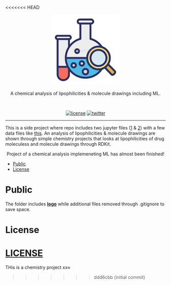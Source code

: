 <<<<<<< HEAD
<p align=center>
  <img height="222px" src="https://github.com/aurimas13/Chemical-analysis/blob/main/Public/CA.jpeg"/>
</p>
<p align=center>
  A chemical analysis of lipophilicities & molecule drawings including ML.
</p>
<br>
<p align=center>
  <a href="https://github.com/aurimas13/Chemical-analysis/blob/main/LICENSE"><img alt="license" src="https://img.shields.io/npm/l/express"></a>
  <a href="https://twitter.com/AANausedas"><img alt="twitter" src=https://img.shields.io/twitter/follow/AANausedas?style=social"/></a>
</p>

------

This is a side project where repo includes two jupyter files ([1](https://github.com/aurimas13/Chemical-analysis/blob/main/physical_chemistry_lipophilicity.ipynb) & [2](https://github.com/aurimas13/Chemical-analysis/blob/main/drawing_molecules.ipynb)) with a few data files like [this](https://github.com/aurimas13/Chemical-analysis/blob/main/lipophilicity_model.h5). An analysis of lipophilicities & molecule drawings are shown through simple chemistry projects that looks at lipophilicities of drug moleculess and molecule drawings through RDKit.
  

<p align="center">
  Project of a chemical analysis implemeneting ML has almost been finished!
</p>

- [Public](#Public)
- [License](#License)

# Public

The folder includes [**logo**](https://github.com/aurimas13/Chemical-analysis/blob/main/Public/CA.jpeg) while additional files removed through .gitignore to save space.
    
# License

[LICENSE](https://github.com/aurimas13/Chemical-analysis/blob/main/LICENSE)
=======
THis is a chemistry project
xx≈
>>>>>>> ddd6cbb (initial commit)
